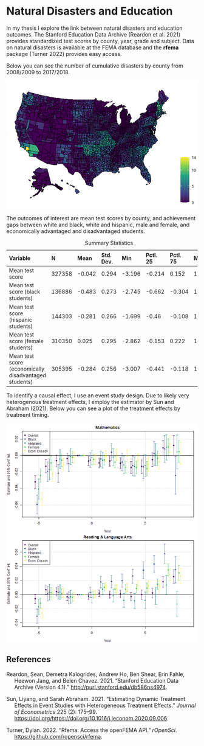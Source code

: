 # Natural Disasters and Education

In my thesis I explore the link between natural disasters and education
outcomes. The Stanford Education Data Archive (Reardon et al. 2021)
provides standardized test scores by county, year, grade and subject.
Data on natural disasters is available at the FEMA database and the
**rfema** package (Turner 2022) provides easy access.

Below you can see the number of cumulative disasters by county from
2008/2009 to 2017/2018.

<img src="Code & Data/DisasterMap.png" width="600" />

The outcomes of interest are mean test scores by county, and achievement
gaps between white and black, white and hispanic, male and female, and
economically advantaged and disadvantaged students.

<table class="table" style="margin-left: auto; margin-right: auto;">
<caption>
Summary Statistics
</caption>
<thead>
<tr>
<th style="text-align:left;">
Variable
</th>
<th style="text-align:left;">
N
</th>
<th style="text-align:left;">
Mean
</th>
<th style="text-align:left;">
Std. Dev.
</th>
<th style="text-align:left;">
Min
</th>
<th style="text-align:left;">
Pctl. 25
</th>
<th style="text-align:left;">
Pctl. 75
</th>
<th style="text-align:left;">
Max
</th>
</tr>
</thead>
<tbody>
<tr>
<td style="text-align:left;">
Mean test score
</td>
<td style="text-align:left;">
327358
</td>
<td style="text-align:left;">
-0.042
</td>
<td style="text-align:left;">
0.294
</td>
<td style="text-align:left;">
-3.196
</td>
<td style="text-align:left;">
-0.214
</td>
<td style="text-align:left;">
0.152
</td>
<td style="text-align:left;">
1.669
</td>
</tr>
<tr>
<td style="text-align:left;">
Mean test score (black students)
</td>
<td style="text-align:left;">
136886
</td>
<td style="text-align:left;">
-0.483
</td>
<td style="text-align:left;">
0.273
</td>
<td style="text-align:left;">
-2.745
</td>
<td style="text-align:left;">
-0.662
</td>
<td style="text-align:left;">
-0.304
</td>
<td style="text-align:left;">
1.394
</td>
</tr>
<tr>
<td style="text-align:left;">
Mean test score (hispanic students)
</td>
<td style="text-align:left;">
144303
</td>
<td style="text-align:left;">
-0.281
</td>
<td style="text-align:left;">
0.266
</td>
<td style="text-align:left;">
-1.699
</td>
<td style="text-align:left;">
-0.46
</td>
<td style="text-align:left;">
-0.108
</td>
<td style="text-align:left;">
1.374
</td>
</tr>
<tr>
<td style="text-align:left;">
Mean test score (female students)
</td>
<td style="text-align:left;">
310350
</td>
<td style="text-align:left;">
0.025
</td>
<td style="text-align:left;">
0.295
</td>
<td style="text-align:left;">
-2.862
</td>
<td style="text-align:left;">
-0.153
</td>
<td style="text-align:left;">
0.222
</td>
<td style="text-align:left;">
1.496
</td>
</tr>
<tr>
<td style="text-align:left;">
Mean test score (economically disadvantaged students)
</td>
<td style="text-align:left;">
305395
</td>
<td style="text-align:left;">
-0.284
</td>
<td style="text-align:left;">
0.256
</td>
<td style="text-align:left;">
-3.007
</td>
<td style="text-align:left;">
-0.441
</td>
<td style="text-align:left;">
-0.118
</td>
<td style="text-align:left;">
1.312
</td>
</tr>
</tbody>
</table>

To identify a causal effect, I use an event study design. Due to likely
very heterogenous treatment effects, I employ the estimator by Sun and
Abraham (2021). Below you can see a plot of the treatment effects by
treatment timing.

<img src="Code & Data/ResultsPlot.png" width="700" />

## References

<div id="refs" class="references csl-bib-body hanging-indent">

<div id="ref-SEDA" class="csl-entry">

Reardon, Sean, Demetra Kalogrides, Andrew Ho, Ben Shear, Erin Fahle,
Heewon Jang, and Belen Chavez. 2021. “Stanford Education Data Archive
(Version 4.1).” <http://purl.stanford.edu/db586ns4974>.

</div>

<div id="ref-Sun_2021" class="csl-entry">

Sun, Liyang, and Sarah Abraham. 2021. “Estimating Dynamic Treatment
Effects in Event Studies with Heterogeneous Treatment Effects.” *Journal
of Econometrics* 225 (2): 175–99.
https://doi.org/<https://doi.org/10.1016/j.jeconom.2020.09.006>.

</div>

<div id="ref-rfema" class="csl-entry">

Turner, Dylan. 2022. “Rfema: Access the openFEMA API.” *rOpenSci*.
<https://github.com/ropensci/rfema>.

</div>

</div>
